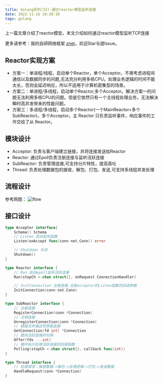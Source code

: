 ```yaml
---
title: Golang系列(32)-通过reactor模型监听连接
date: 2022-11-16 18:38:10
tags: golang
---
```


上一篇文章介绍了reactor模型，本文介绍如何通过reactor模型监听TCP连接


更多请参考：我的自研网络框架 [znet](https://github.com/ebar-go/znet)，欢迎Star与提Issue。

## Reactor实现方案
- 方案一：单进程/线程，启动单个Reactor，单个Acceptor。不用考虑进程间通信以及数据同步的问题,无法充分利用多核CPU。处理业务逻辑的时间不能太长，否则会延迟响应，所以不适用于计算机密集型的场景。
- 方案二：单进程/多线程，启动单个Reactor,多个Acceptor。解决方案一的问题无法利用多核CPU的问题。但是它依然只有一个主线程处理业务，无法解决瞬时高并发带来的性能问题。
- 方案三：多进程/多线程，启动多个Reactor(一个MainReactor+多个SubReactor)，多个Acceptor。主 Reactor 只负责监听事件，响应事件的工作交给了从 Reactor。

## 模块设计
- Acceptor: 负责与客户端建立链接，并将连接发送给Reactor
- Reactor: 通过Epoll负责注册连接与监听活跃连接
- SubReactor: 负责管理连接,可支持分片特性，提高吞吐
- Thread: 负责处理数据包的接收、解包、打包、发送,可支持多线程并发处理

## 流程设计
参考网图：
![flow](https://picx.zhimg.com/80/v2-4da008d8b7f55a0c18bef0e87c5c5bb1_720w.webp?source=1940ef5c)

<!--more-->

## 接口设计
```go
type Acceptor interface{
    Schema() Schema
	// Listen 启动监听函数
	Listen(onAccept func(conn net.Conn)) error

	// Shutdown 关闭
	Shutdown()
}

type Reactor interface {
    // Run 启动epoll监听活跃连接
    Run(stopCh <-chan struct{}, onRequest ConnectionHandler)

    // InitConnection 注册连接,也是acceptor的Listen函数的回调参数
    InitConnection(conn net.Conn) 
}

type SubReactor interface {
    // 注册连接
    RegisterConnection(conn *Connection)
    // 注销连接
	UnregisterConnection(conn *Connection)
    // 根据文件描述符获取连接
	GetConnection(fd int) *Connection
    // 提供活跃连接的句柄
	Offer(fds ...int)
    // 循环执行处理活跃连接的回调函数
	Polling(stopCh <-chan struct{}, callback func(int))
}

type Thread interface {
    // 处理请求：接收数据->解包->处理逻辑->打包->发送数据
    HandleRequest(conn *Connection)
}
```